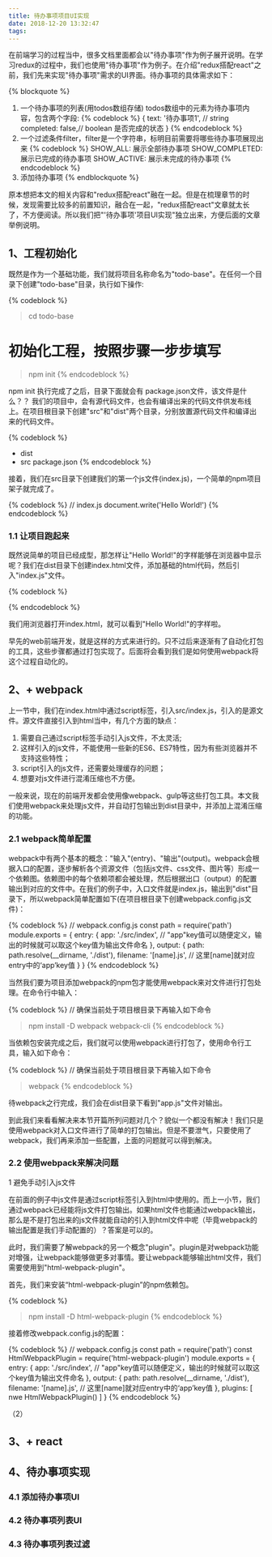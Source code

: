 ```yaml
---
title: 待办事项项目UI实现
date: 2018-12-20 13:32:47
tags:
---
```


在前端学习的过程当中，很多文档里面都会以"待办事项"作为例子展开说明。在学习redux的过程中，我们也使用"待办事项"作为例子。在介绍"redux搭配react"之前，我们先来实现"待办事项"需求的UI界面。待办事项的具体需求如下：

{% blockquote %}
1. 一个待办事项的列表(用todos数组存储)
   todos数组中的元素为待办事项内容，包含两个字段:
   {% codeblock %}
   {
       text: '待办事项1', // string
       completed: false,// boolean 是否完成的状态
   }
   {% endcodeblock %}
2. 一个过滤条件filter，filter是一个字符串，标明目前需要将哪些待办事项展现出来
   {% codeblock %}
    SHOW_ALL: 展示全部待办事项
    SHOW_COMPLETED: 展示已完成的待办事项
    SHOW_ACTIVE: 展示未完成的待办事项
   {% endcodeblock %}
3. 添加待办事项
{% endblockquote %}


原本想把本文的相关内容和"redux搭配react"融在一起。但是在梳理章节的时候，发现需要比较多的前置知识，融合在一起，"redux搭配react"文章就太长了，不方便阅读。所以我们把"'待办事项'项目UI实现"独立出来，方便后面的文章举例说明。

## 1、工程初始化

既然是作为一个基础功能，我们就将项目名称命名为"todo-base"。在任何一个目录下创建"todo-base"目录，执行如下操作:

{% codeblock %}
> cd todo-base
# 初始化工程，按照步骤一步步填写
> npm init 
{% endcodeblock %}

npm init 执行完成了之后，目录下面就会有 package.json文件，该文件是什么？？
我们的项目中，会有源代码文件，也会有编译出来的代码文件供发布线上。在项目根目录下创建"src"和"dist"两个目录，分别放置源代码文件和编译出来的代码文件。

{% codeblock %}
- dist
- src
package.json
{% endcodeblock %}

接着，我们在src目录下创建我们的第一个js文件(index.js)，一个简单的npm项目架子就完成了。

{% codeblock %}
// index.js
document.write('Hello World!')
{% endcodeblock %}

### 1.1 让项目跑起来
既然说简单的项目已经成型，那怎样让"Hello World!"的字样能够在浏览器中显示呢？我们在dist目录下创建index.html文件，添加基础的html代码，然后引入"index.js"文件。

{% codeblock %}
<!DOCTYPE html>
<html lang="en">
<head>
    <meta charset="UTF-8" />
    <title>Document</title>
</head>
<body>
    <script src="../src/index.js"></script>
</body>
</html>
{% endcodeblock %}

我们用浏览器打开index.html，就可以看到"Hello World!"的字样啦。

早先的web前端开发，就是这样的方式来进行的。只不过后来逐渐有了自动化打包的工具，这些步骤都通过打包实现了。后面将会看到我们是如何使用webpack将这个过程自动化的。

## 2、+ webpack

上一节中，我们在index.html中通过script标签，引入src/index.js，引入的是源文件。源文件直接引入到html当中，有几个方面的缺点：

1. 需要自己通过script标签手动引入js文件，不太灵活;
2. 这样引入的js文件，不能使用一些新的ES6、ES7特性，因为有些浏览器并不支持这些特性；
3. script引入的js文件，还需要处理缓存的问题；
4. 想要对js文件进行混淆压缩也不方便。

一般来说，现在的前端开发都会使用像webpack、gulp等这些打包工具。本文我们使用webpack来处理js文件，并自动打包输出到dist目录中，并添加上混淆压缩的功能。

### 2.1 webpack简单配置

webpack中有两个基本的概念："输入"(entry)、"输出"(output)。webpack会根据入口的配置，逐步解析各个资源文件（包括js文件、css文件、图片等）形成一个依赖图。依赖图中的每个依赖项都会被处理，然后根据出口（output）的配置输出到对应的文件中。在我们的例子中，入口文件就是index.js，输出到"dist"目录下，所以webpack简单配置如下(在项目根目录下创建webpack.config.js文件)：

{% codeblock %}
// webpack.config.js
const path = require('path')
module.exports = {
    entry: {
        app: './src/index', // "app"key值可以随便定义，输出的时候就可以取这个key值为输出文件命名
    },
    output: {
        path: path.resolve(__dirname, './dist'),
        filename: '[name].js', // 这里[name]就对应entry中的‘app’key值
    }
}
{% endcodeblock %}

当然我们要为项目添加webpack的npm包才能使用webpack来对文件进行打包处理。在命令行中输入：

{% codeblock %}
// 确保当前处于项目根目录下再输入如下命令
> npm install -D webpack webpack-cli
{% endcodeblock %}

当依赖包安装完成之后，我们就可以使用webpack进行打包了，使用命令行工具，输入如下命令：

{% codeblock %}
// 确保当前处于项目根目录下再输入如下命令
> webpack
{% endcodeblock %}

待webpack之行完成，我们会在dist目录下看到"app.js"文件对输出。

到此我们来看看解决来本节开篇所列问题对几个？貌似一个都没有解决！我们只是使用webpack对入口文件进行了简单的打包输出。但是不要泄气，只要使用了webpack，我们再来添加一些配置，上面的问题就可以得到解决。

### 2.2 使用webpack来解决问题

1 避免手动引入js文件

在前面的例子中js文件是通过script标签引入到html中使用的。而上一小节，我们通过webpack已经能将js文件打包输出。如果html文件也能通过webpack输出，那么是不是打包出来的js文件就能自动的引入到html文件中呢（毕竟webpack的输出配置是我们手动配置的）？答案是可以的。

此时，我们需要了解webpack的另一个概念"plugin"。plugin是对webpack功能对增强，让webpack能够做更多对事情。要让webpack能够输出html文件，我们需要使用到"html-webpack-plugin"。

首先，我们来安装“html-webpack-plugin”的npm依赖包。

{% codeblock %}
> npm install -D html-webpack-plugin
{% endcodeblock %}

接着修改webpack.config.js的配置：

{% codeblock %}
// webpack.config.js
const path = require('path')
const HtmlWebpackPlugin = require('html-webpack-plugin')
module.exports = {
    entry: {
        app: './src/index', // "app"key值可以随便定义，输出的时候就可以取这个key值为输出文件命名
    },
    output: {
        path: path.resolve(__dirname, './dist'),
        filename: '[name].js', // 这里[name]就对应entry中的‘app’key值
    },
    plugins: [
        nwe HtmlWebpackPlugin()
    ]
}
{% endcodeblock %}

（2）

## 3、+ react

## 4、待办事项实现

### 4.1 添加待办事项UI

### 4.2 待办事项列表UI

### 4.3 待办事项列表过滤



